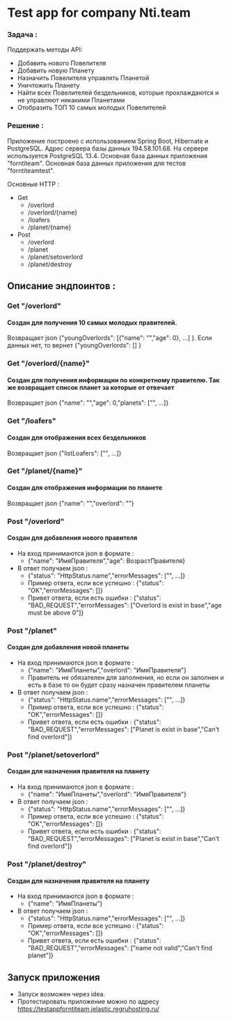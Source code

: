 # Test app for company Nti.team

### Задача :
Поддержать методы API:
- Добавить нового Повелителя
- Добавить новую Планету
- Назначить Повелителя управлять Планетой
- Уничтожить Планету
- Найти всех Повелителей бездельников, которые прохлаждаются и не управляют никакими Планетами
- Отобразить ТОП 10 самых молодых Повелителей

### Решение :
Приложение построено с использованием Spring Boot, Hibernate и PostgreSQL.
Адрес сервера базы данных 194.58.101.68.
На сервере используется PostgreSQL 13.4.
Основная база данных приложения "forntiteam".
Основная база данных приложения для тестов "forntiteamtest".

Основные HTTP :
* Get
    * /overlord
    * /overlord/{name}
    * /loafers
    * /planet/{name}
* Post
    * /overlord
    * /planet
    * /planet/setoverlord
    * /planet/destroy

## Описание эндпоинтов :

### Get "/overlord"
#### Создан для получения 10 самых молодых правителей.
Возвращает json {"youngOverlords": [{"name": "","age": 0}, ...] }. Если данных нет, то вернет {"youngOverlords": [] }
### Get "/overlord/{name}"
#### Создан для получения информации по конкретному правителю. Так же возвращает список планет за которые от отвечает
Возвращает json {"name": "","age": 0,"planets": ["", ...]}
### Get "/loafers"
#### Создан для отображения всех бездельников
Возвращает json {"listLoafers": ["", ...]}
### Get "/planet/{name}"
#### Создан для отображения информации по планете
Возвращает json {"name": "","overlord": ""}

### Post "/overlord"
#### Создан для добавления нового правителя
* На вход принимаются json в формате :
    * {"name": "ИмяПравителя","age": ВозрастПравителя}
* В ответ получаем json :
    * {"status": "HttpStatus.name","errorMessages": ["", ...]}
    * Пример ответа, если все успешно : {"status": "OK","errorMessages": []}
    * Привет ответа, если есть ошибки : {"status": "BAD_REQUEST","errorMessages": ["Overlord is exist in base","age must be above 0"]}
### Post "/planet"
#### Создан для добавления новой планеты
* На вход принимаются json в формате :
    * {"name": "ИмяПланеты","overlord": "ИмяПравителя"}
    * Правитель не обязателен для заполнения, но если он заполнен и есть в базе то он будет сразу назначен правителем планеты
* В ответ получаем json :
    * {"status": "HttpStatus.name","errorMessages": ["", ...]}
    * Пример ответа, если все успешно : {"status": "OK","errorMessages": []}
    * Привет ответа, если есть ошибки : {"status": "BAD_REQUEST","errorMessages": ["Planet is exist in base","Can't find overlord"]}
### Post "/planet/setoverlord"
#### Создан для назначения правителя на планету
* На вход принимаются json в формате :
    * {"name": "ИмяПланеты","overlord": "ИмяПравителя"}
* В ответ получаем json :
    * {"status": "HttpStatus.name","errorMessages": ["", ...]}
    * Пример ответа, если все успешно : {"status": "OK","errorMessages": []}
    * Привет ответа, если есть ошибки : {"status": "BAD_REQUEST","errorMessages": ["Planet is exist in base","Can't find overlord"]}
### Post "/planet/destroy"
#### Создан для назначения правителя на планету
* На вход принимаются json в формате :
    * {"name": "ИмяПланеты"}
* В ответ получаем json :
    * {"status": "HttpStatus.name","errorMessages": ["", ...]}
    * Пример ответа, если все успешно : {"status": "OK","errorMessages": []}
    * Привет ответа, если есть ошибки : {"status": "BAD_REQUEST","errorMessages": ["name not valid","Can't find planet"]}

## Запуск приложения

* Запуск возможен через idea.
* Протестировать приложение можно по адресу https://testappforntiteam.jelastic.regruhosting.ru/
